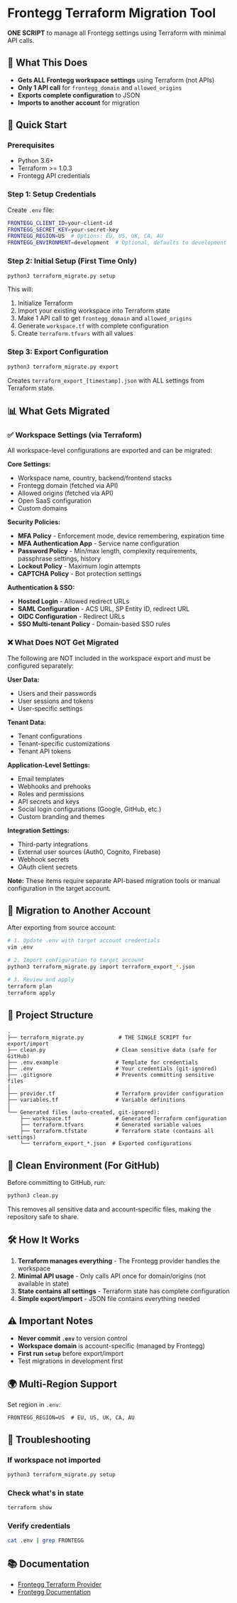 # Frontegg Terraform Migration Tool

**ONE SCRIPT** to manage all Frontegg settings using Terraform with minimal API calls.

## 🎯 What This Does

- **Gets ALL Frontegg workspace settings** using Terraform (not APIs)
- **Only 1 API call** for `frontegg_domain` and `allowed_origins`
- **Exports complete configuration** to JSON
- **Imports to another account** for migration

## 🚀 Quick Start

### Prerequisites

- Python 3.6+
- Terraform >= 1.0.3
- Frontegg API credentials

### Step 1: Setup Credentials

Create `.env` file:
```bash
FRONTEGG_CLIENT_ID=your-client-id
FRONTEGG_SECRET_KEY=your-secret-key
FRONTEGG_REGION=US  # Options: EU, US, UK, CA, AU
FRONTEGG_ENVIRONMENT=development  # Optional, defaults to development
```

### Step 2: Initial Setup (First Time Only)

```bash
python3 terraform_migrate.py setup
```

This will:
1. Initialize Terraform
2. Import your existing workspace into Terraform state
3. Make 1 API call to get `frontegg_domain` and `allowed_origins`
4. Generate `workspace.tf` with complete configuration
5. Create `terraform.tfvars` with all values

### Step 3: Export Configuration

```bash
python3 terraform_migrate.py export
```

Creates `terraform_export_[timestamp].json` with ALL settings from Terraform state.

## 📊 What Gets Migrated

### ✅ Workspace Settings (via Terraform)
All workspace-level configurations are exported and can be migrated:

**Core Settings:**
- Workspace name, country, backend/frontend stacks
- Frontegg domain (fetched via API)
- Allowed origins (fetched via API)
- Open SaaS configuration
- Custom domains

**Security Policies:**
- **MFA Policy** - Enforcement mode, device remembering, expiration time
- **MFA Authentication App** - Service name configuration
- **Password Policy** - Min/max length, complexity requirements, passphrase settings, history
- **Lockout Policy** - Maximum login attempts
- **CAPTCHA Policy** - Bot protection settings

**Authentication & SSO:**
- **Hosted Login** - Allowed redirect URLs
- **SAML Configuration** - ACS URL, SP Entity ID, redirect URL
- **OIDC Configuration** - Redirect URLs
- **SSO Multi-tenant Policy** - Domain-based SSO rules

### ❌ What Does NOT Get Migrated

The following are NOT included in the workspace export and must be configured separately:

**User Data:**
- Users and their passwords
- User sessions and tokens
- User-specific settings

**Tenant Data:**
- Tenant configurations
- Tenant-specific customizations
- Tenant API tokens

**Application-Level Settings:**
- Email templates
- Webhooks and prehooks
- Roles and permissions
- API secrets and keys
- Social login configurations (Google, GitHub, etc.)
- Custom branding and themes

**Integration Settings:**
- Third-party integrations
- External user sources (Auth0, Cognito, Firebase)
- Webhook secrets
- OAuth client secrets

**Note:** These items require separate API-based migration tools or manual configuration in the target account.

## 🔄 Migration to Another Account

After exporting from source account:

```bash
# 1. Update .env with target account credentials
vim .env

# 2. Import configuration to target account
python3 terraform_migrate.py import terraform_export_*.json

# 3. Review and apply
terraform plan
terraform apply
```

## 📁 Project Structure

```
.
├── terraform_migrate.py           # THE SINGLE SCRIPT for export/import
├── clean.py                      # Clean sensitive data (safe for GitHub)
├── .env.example                  # Template for credentials
├── .env                          # Your credentials (git-ignored)
├── .gitignore                    # Prevents committing sensitive files
│
├── provider.tf                   # Terraform provider configuration
├── variables.tf                  # Variable definitions
│
└── Generated files (auto-created, git-ignored):
    ├── workspace.tf              # Generated Terraform configuration
    ├── terraform.tfvars          # Generated variable values
    ├── terraform.tfstate         # Terraform state (contains all settings)
    └── terraform_export_*.json  # Exported configurations
```

## 🧹 Clean Environment (For GitHub)

Before committing to GitHub, run:

```bash
python3 clean.py
```

This removes all sensitive data and account-specific files, making the repository safe to share.

## 🛠️ How It Works

1. **Terraform manages everything** - The Frontegg provider handles the workspace
2. **Minimal API usage** - Only calls API once for domain/origins (not available in state)
3. **State contains all settings** - Terraform state has complete configuration
4. **Simple export/import** - JSON file contains everything needed

## ⚠️ Important Notes

- **Never commit `.env`** to version control
- **Workspace domain** is account-specific (managed by Frontegg)
- **First run `setup`** before export/import
- Test migrations in development first

## 🌍 Multi-Region Support

Set region in `.env`:
```
FRONTEGG_REGION=US  # EU, US, UK, CA, AU
```

## 🔧 Troubleshooting

### If workspace not imported
```bash
python3 terraform_migrate.py setup
```

### Check what's in state
```bash
terraform show
```

### Verify credentials
```bash
cat .env | grep FRONTEGG
```

## 📚 Documentation

- [Frontegg Terraform Provider](https://registry.terraform.io/providers/frontegg/frontegg)
- [Frontegg Documentation](https://docs.frontegg.com)